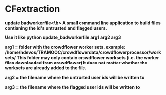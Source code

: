 # CFextraction

<b>update badworkerfile<\b>
A small command line application to build files contianing the id's untrusted and flagged users.

Use it like python update_badworkerfile arg1 arg2 arg3

arg1 = folder with the crowdflower worker sets. example: /home/hdevos/TRAMOOC/crowdflowerdata/crowdflowerprocessor/worksets/
This folder may only contain crowdflower worksets (i.e. the worker files downloaded from crowdflower)
It does not matter whether the worksets are already added to the file. 

arg2 = the filename where the untrusted user ids will be written to

arg3 = the filename where the flagged user ids will be written to
